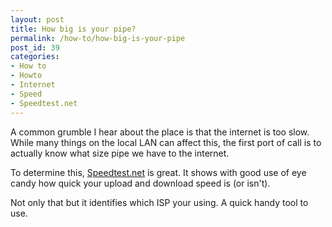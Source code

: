 ```yaml
---
layout: post
title: How big is your pipe?
permalink: /how-to/how-big-is-your-pipe
post_id: 39
categories:
- How to
- Howto
- Internet
- Speed
- Speedtest.net
---
```


A common grumble I hear about the place is that the internet is too slow. While many things on the local LAN can affect this, the first port of call is to actually know what size pipe we have to the internet.

To determine this,
[Speedtest.net](http://speedtest.net/) is great. It shows with good use of eye candy how quick your upload and download speed is (or isn't).

Not only that but it identifies which ISP your using. A quick handy tool to use.
